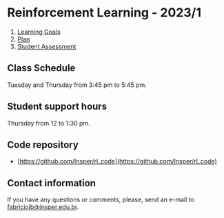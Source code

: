 # Reinforcement Learning - 2023/1

1. [Learning Goals](goals.md)
2. [Plan](plan.md)
3. [Student Assessment](assessment.md)

## Class Schedule

Tuesday and Thursday from 3:45 pm to 5:45 pm. 

## Student support hours

Thursday from 12 to 1:30 pm.

## Code repository

* [https://github.com/Insper/rl_code](https://github.com/Insper/rl_code)

## Contact information

If you have any questions or comments, please, send an e-mail to [fabriciojb@insper.edu.br](mailto:fabriciojb@insper.edu.br). 